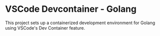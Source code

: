 # VSCode Devcontainer - Golang

This project sets up a containerized development environment for Golang using VSCode's Dev Container feature. 
